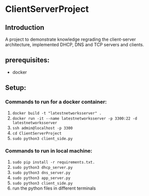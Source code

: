# ClientServerProject


## Introduction
A project to demonstrate knowledge regrading the client-server architecture, implemented DHCP, DNS and TCP servers and clients.

## prerequisites:

* docker

## Setup:
### Commands to run for a docker container:
1. `docker build -t "latestnetworksserver" .`
2. `docker run -it --name latestnetworksserver -p 3300:22 -d latestnetworksserver`
3. `ssh admin@localhost -p 3300`
4. `cd ClientServerProject`
5. `sudo python3 client_side.py`

### Commands to run in local machine:
1. `sudo pip install -r requirements.txt.`
2. `sudo python3 dhcp_server.py `
3. `sudo python3 dns_server.py `
4. `sudo python3 app_server.py `
5. `sudo python3 client_side.py`
6. run the python files in different terminals
